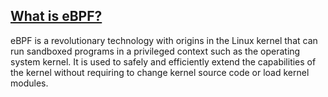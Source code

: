 



[What is eBPF?](https://ebpf.io/what-is-ebpf/#what-is-ebpf)
-----------------------------------------------------------

eBPF is a revolutionary technology with origins in the Linux kernel that can run sandboxed programs in a privileged context such as the operating system kernel. It is used to safely and efficiently extend the capabilities of the kernel without requiring to change kernel source code or load kernel modules.